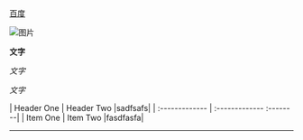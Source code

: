 [百度](http://www.baidu.com)

![图片](http://obmf232cc.bkt.clouddn.com/home1.jpg)

**文字**

_文字_

*文字*

| Header One     | Header Two     |sadfsafs|
| :------------- | :-------------  :--------|
| Item One       | Item Two       |fasdfasfa|

****

